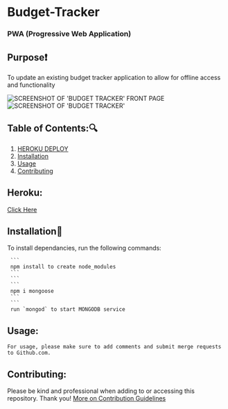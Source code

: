# Budget-Tracker
### PWA (Progressive Web Application)
## Purpose:heavy_exclamation_mark:
 To update an existing budget tracker application to allow for offline access and functionality <br>

![SCREENSHOT OF 'BUDGET TRACKER' FRONT PAGE]()
![SCREENSHOT OF 'BUDGET TRACKER']()


   ## Table of Contents::mag:

   1. [ HEROKU DEPLOY ](#heroku)
   2. [ Installation ](#installation)
   3. [ Usage ](#usage)
   4. [ Contributing ](#contributing)

   ## Heroku:
   [Click Here]()

   ## Installation:hammer:

   To install dependancies, run the following commands:

     ```
     npm install to create node_modules
     ```
     ```
     ```
     npm i mongoose
     ```
     ```
     run `mongod` to start MONGODB service 


   ## Usage:

    For usage, please make sure to add comments and submit merge requests to Github.com.
  

   ## Contributing:
   Please be kind and professional when adding to or accessing this repository. Thank you!
  [More on Contribution Guidelines](https://github.com/verokoles/readme-generator/blob/f57cf6a98bf276960885496059df4b039247c985/contributing.md)
  